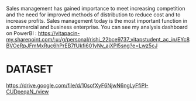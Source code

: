 Sales management has gained importance to meet increasing competition and the
need for improved methods of distribution to reduce cost and to increase profits. Sales
management today is the most important function in a commercial and business
enterprise.
You can see my analysis dashboard on PowerBI : 
https://vitapacin-my.sharepoint.com/:u:/g/personal/rishi_22bce9737_vitapstudent_ac_in/EYc8BVOeRpJFmMxRuc6hPrEB7fUkfi601yNv_ajXPl5sng?e=Lwz5cJ

# DATASET
https://drive.google.com/file/d/10sofXyF6NjwN6ngLyFfiPI-CUDpeqaN_/view
